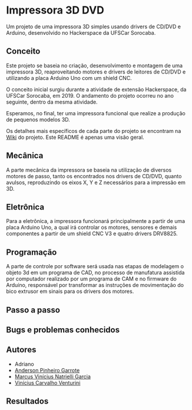 # Impressora 3D DVD
 Um projeto de uma impressora 3D simples usando drivers de CD/DVD e Arduino, desenvolvido no Hackerspace da UFSCar Sorocaba.

## Conceito
Este projeto se baseia no criação, desenvolvimento e montagem de uma impressora 3D, reaproveitando motores e drivers de leitores de CD/DVD e utilizando a placa Arduino Uno com um shield CNC.

O conceito inicial surgiu durante a atividade de extensão Hackerspace, da UFSCar Sorocaba, em 2019. O andamento do projeto ocorreu no ano seguinte, dentro da mesma atividade.

Esperamos, no final, ter uma impressora funcional que realize a produção de pequenos modelos 3D.

Os detalhes mais específicos de cada parte do projeto se encontram na [Wiki](https://github.com/AndersonGarrote/impressora_3D_DVD/wiki) do projeto. Este README é apenas uma visão geral.

## Mecânica
A parte mecânica da impressora se baseia na utilização de diversos motores de passo, tanto os encontrados nos drivers de CD/DVD, quanto avulsos, reproduzindo os eixos X, Y e Z necessários para a impressão em 3D.

## Eletrônica
Para a eletrônica, a impressora funcionará principalmente a partir de uma placa Arduino Uno, a qual irá controlar os motores, sensores e demais componentes a partir de um shield CNC V3 e quatro drivers DRV8825.

## Programação
A parte de controle por software será usada nas etapas de modelagem o objeto 3d em um programa de CAD, no processo de manufatura assistida por computador realizado por um programa de CAM e no firmware do Arduíno, responsável por transformar as instruções de movimentação do bico extrusor em sinais para os drivers dos motores.  

## Passo a passo

## Bugs e problemas conhecidos

## Autores 
- Adriano
- [Anderson Pinheiro Garrote](https://github.com/AndersonGarrote)
- [Marcus Vinícius Natrielli Garcia](https://github.com/Infinitemarcus)
- [Vinícius Carvalho Venturini](https://github.com/Vinicius-Venturini)

## Resultados


